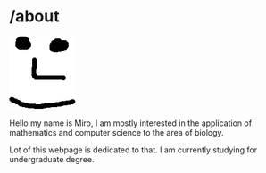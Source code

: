 # /about


![me](https://raw.githubusercontent.com/miroslavkurka/miroslavkurka.github.io/master/profilepic.png)

Hello my name is Miro, I am mostly interested in the application of mathematics and computer science to the area of biology.

Lot of this webpage is dedicated to that.
I am currently studying for undergraduate degree.
